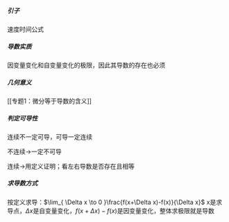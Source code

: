 ##### 引子
速度时间公式
##### 导数实质
因变量变化和自变量变化的极限，因此其导数的存在也必须
##### 几何意义
[[专题1：微分等于导数的含义]]
##### 判定可导性
连续不一定可导，可导一定连续

不连续->一定不可导

连续->用定义证明；看左右导数是否存在且相等

##### 求导数方式
按定义求导：$\lim_{ \Delta x \to 0 }\frac{f(x+\Delta x)-f(x)}{\Delta x}$
x是求导点，$\Delta x$是自变量变化，$f(x+\Delta x)-f(x)$是因变量变化，整体求极限就是导数
